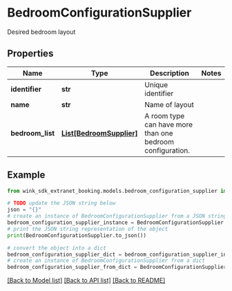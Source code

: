 # BedroomConfigurationSupplier

Desired bedroom layout

## Properties

Name | Type | Description | Notes
------------ | ------------- | ------------- | -------------
**identifier** | **str** | Unique identifier | 
**name** | **str** | Name of layout | 
**bedroom_list** | [**List[BedroomSupplier]**](BedroomSupplier.md) | A room type can have more than one bedroom configuration. | 

## Example

```python
from wink_sdk_extranet_booking.models.bedroom_configuration_supplier import BedroomConfigurationSupplier

# TODO update the JSON string below
json = "{}"
# create an instance of BedroomConfigurationSupplier from a JSON string
bedroom_configuration_supplier_instance = BedroomConfigurationSupplier.from_json(json)
# print the JSON string representation of the object
print(BedroomConfigurationSupplier.to_json())

# convert the object into a dict
bedroom_configuration_supplier_dict = bedroom_configuration_supplier_instance.to_dict()
# create an instance of BedroomConfigurationSupplier from a dict
bedroom_configuration_supplier_from_dict = BedroomConfigurationSupplier.from_dict(bedroom_configuration_supplier_dict)
```
[[Back to Model list]](../README.md#documentation-for-models) [[Back to API list]](../README.md#documentation-for-api-endpoints) [[Back to README]](../README.md)


